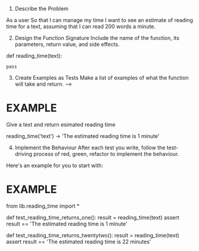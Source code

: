 1. Describe the Problem

As a user
So that I can manage my time
I want to see an estimate of reading time for a text, assuming that I can read 200 words a minute.

2. Design the Function Signature
Include the name of the function, its parameters, return value, and side effects.

def reading_time(text):

<!-- Parameters: text: a string containing text user wants to estimate reading time

Returns: a string 'The estimated reading time is: ' followed by an estimated reading time as a float
Assumptions: user can read 200 words per minute

Side effects: print of the result -->

    pass



3. Create Examples as Tests
Make a list of examples of what the function will take and return. -->

# EXAMPLE

Give a text and return esimated reading time

reading_time('text') -> 'The estimated reading time is 1 minute'


4. Implement the Behaviour
After each test you write, follow the test-driving process of red, green, refactor to implement the behaviour.

Here's an example for you to start with:

# EXAMPLE

from lib.reading_time import *

def test_reading_time_returns_one():
result = reading_time(text)
assert result == 'The estimated reading time is 1 minute'

def test_reading_time_returns_twentytwo():
result = reading_time(text)
assert result == 'The estimated reading time is 22 minutes'
